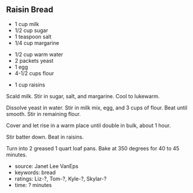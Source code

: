 Raisin Bread
------------

- 1 cup milk
- 1/2 cup sugar
- 1 teaspoon salt
- 1/4 cup margarine
<!-- -->
- 1/2 cup warm water
- 2 packets yeast
- 1 egg
- 4-1/2 cups flour
<!-- -->
- 1 cup raisins

Scald milk.  Stir in sugar, salt, and margarine.  Cool to lukewarm.

Dissolve yeast in water.  Stir in milk mix, egg, and 3 cups of flour.
Beat until smooth.  Stir in remaining flour.

Cover and let rise in a warm place until double in bulk, about 1 hour.

Stir batter down.  Beat in raisins.

Turn into 2 greased 1 quart loaf pans.  Bake at 350 degrees for 40 to
45 minutes.

- source: Janet Lee VanEps
- keywords: bread
- ratings: Liz-?, Tom-?, Kyle-?, Skylar-?
- time: ? minutes

